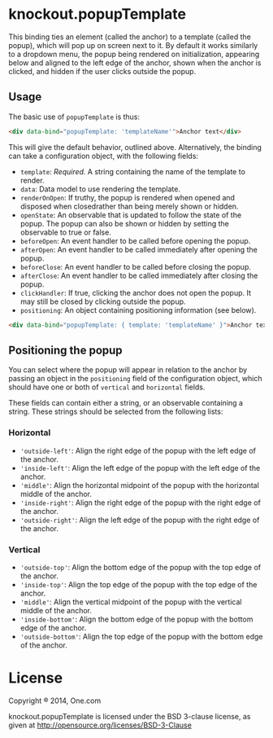 # knockout.popupTemplate

This binding ties an element (called the anchor) to a template (called the popup), which will pop up on screen next to it. By default it works similarly to a dropdown menu, the popup being rendered on initialization, appearing below and aligned to the left edge of the anchor, shown when the anchor is clicked, and hidden if the user clicks outside the popup.

## Usage

The basic use of `popupTemplate` is thus:

```html
<div data-bind="popupTemplate: 'templateName'">Anchor text</div>
```

This will give the default behavior, outlined above. Alternatively, the binding can take a configuration object, with the following fields:

- `template`: *Required.* A string containing the name of the template to render.
- `data`: Data model to use rendering the template.
- `renderOnOpen`: If truthy, the popup is rendered when opened and disposed when closedrather than being merely shown or hidden.
- `openState`: An observable that is updated to follow the state of the popup. The popup can also be shown or hidden by setting the observable to true or false.
- `beforeOpen`: An event handler to be called before opening the popup.
- `afterOpen`: An event handler to be called immediately after opening the popup.
- `beforeClose`: An event handler to be called before closing the popup.
- `afterClose`: An event handler to be called immediately after closing the popup.
- `clickHandler`: If true, clicking the anchor does not open the popup. It may still be closed by clicking outside the popup.
- `positioning`: An object containing positioning information (see below).

```html
<div data-bind="popupTemplate: { template: 'templateName' }">Anchor text</div>
```

## Positioning the popup

You can select where the popup will appear in relation to the anchor by passing an object in the `positioning` field of the configuration object, which should have one or both of `vertical` and `horizontal` fields.

These fields can contain either a string, or an observable containing a string. These strings should be selected from the following lists:

### Horizontal

- `'outside-left'`: Align the right edge of the popup with the left edge of the anchor.
- `'inside-left'`: Align the left edge of the popup with the left edge of the anchor.
- `'middle'`: Align the horizontal midpoint of the popup with the horizontal middle of the anchor.
- `'inside-right'`: Align the right edge of the popup with the right edge of the anchor.
- `'outside-right'`: Align the left edge of the popup with the right edge of the anchor.

### Vertical

- `'outside-top'`: Align the bottom edge of the popup with the top edge of the anchor.
- `'inside-top'`: Align the top edge of the popup with the top edge of the anchor.
- `'middle'`: Align the vertical midpoint of the popup with the vertical middle of the anchor.
- `'inside-bottom'`: Align the bottom edge of the popup with the bottom edge of the anchor.
- `'outside-bottom'`: Align the top edge of the popup with the bottom edge of the anchor.

# License

Copyright &reg; 2014, One.com

knockout.popupTemplate is licensed under the BSD 3-clause license, as given at http://opensource.org/licenses/BSD-3-Clause
